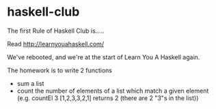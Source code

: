 haskell-club
============

The first Rule of Haskell Club is.....

Read http://learnyouahaskell.com/

We've rebooted, and we're at the start of Learn You A Haskell again.

The homework is to write 2 functions
   - sum a list
   - count the number of elements of a list which match a given element (e.g. countEl 3 [1,2,3,3,2,1] returns 2 (there are 2 "3"s in the list))


